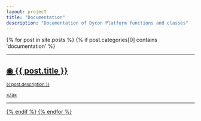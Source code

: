 ```yaml
---
layout: project
title: "Documentation"
description: "Documentation of Dycon Platform functions and classes"
---
```

{% for post in site.posts %}
{% if post.categories[0] contains 'documentation' %}
<hr>
<div class="post-preview">
    <a href="{{ post.url | prepend: site.baseurl }}">
        <h2 class="post-title"> &#9673; {{ post.title }}
        </h2>
        <small>
        {{ post.description }}
        </small>

    </a>
</div>
<hr>
{% endif %}
{% endfor %}
